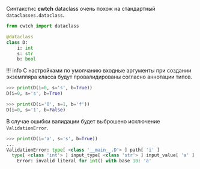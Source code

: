 Синтакстис **cwtch** dataclass очень похож на стандартный `dataclasses.dataclass`.

```python
from cwtch import dataclass

@dataclass
class D:
    i: int
    s: str
    b: bool
```

!!! info
    С настройками по умолчанию входные аргументы при создании экземпляра класса будут провалидированы
    согласно аннотации типов.

```python
>>> print(D(i=0, s='s', b=True))
D(i=0, s='s', b=True)
```

```python
>>> print(D(i='0', s=1, b='f'))
D(i=0, s='1', b=False)
```

В случае ошибки валидации будет выброшено исключение `ValidationError`.

```python
>>> print(D(i='a', s='s', b=True))
...
ValidationError: type[ <class '__main__.D'> ] path[ 'i' ]
  type[ <class 'int'> ] input_type[ <class 'str'> ] input_value[ 'a' ]
    Error: invalid literal for int() with base 10: 'a'
```
